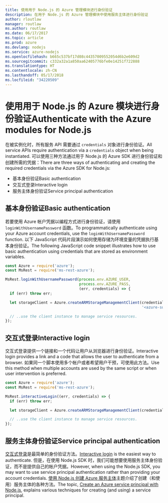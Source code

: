 ```yaml
---
title: 使用用于 Node.js 的 Azure 管理模块进行身份验证
description: 在用于 Node.js 的 Azure 管理模块中使用服务主体进行身份验证
author: rloutlaw
manager: routlaw
ms.author: routlaw
ms.date: 06/17/2017
ms.topic: article
ms.prod: azure
ms.devlang: nodejs
ms.service: azure-nodejs
ms.openlocfilehash: b665c537bf17d08c44357009552054d6b2e609d2
ms.sourcegitcommit: c332a32a1a850aa62405776bfe0e14251f722888
ms.translationtype: HT
ms.contentlocale: zh-CN
ms.lasthandoff: 05/17/2018
ms.locfileid: "34220509"
---
```

# <a name="authenticate-with-the-azure-modules-for-nodejs"></a><span data-ttu-id="d9156-103">使用用于 Node.js 的 Azure 模块进行身份验证</span><span class="sxs-lookup"><span data-stu-id="d9156-103">Authenticate with the Azure modules for Node.js</span></span> 

<span data-ttu-id="d9156-104">在被实例化时，所有服务 API 需要通过 `credentials` 对象进行身份验证。</span><span class="sxs-lookup"><span data-stu-id="d9156-104">All service APIs require authentication via a `credentials` object when being instantiated.</span></span> <span data-ttu-id="d9156-105">可以使用三种方法通过用于 Node.js 的 Azure SDK 进行身份验证和创建所需的凭据：</span><span class="sxs-lookup"><span data-stu-id="d9156-105">There are three ways of authenticating and creating the required credentials via the Azure SDK for Node.js:</span></span> 

- <span data-ttu-id="d9156-106">基本身份验证</span><span class="sxs-lookup"><span data-stu-id="d9156-106">Basic authentication</span></span>
- <span data-ttu-id="d9156-107">交互式登录</span><span class="sxs-lookup"><span data-stu-id="d9156-107">Interactive login</span></span>
- <span data-ttu-id="d9156-108">服务主体身份验证</span><span class="sxs-lookup"><span data-stu-id="d9156-108">Service principal authentication</span></span>

## <a name="basic-authentication"></a><span data-ttu-id="d9156-109">基本身份验证</span><span class="sxs-lookup"><span data-stu-id="d9156-109">Basic authentication</span></span>

<span data-ttu-id="d9156-110">若要使用 Azure 帐户凭据以编程方式进行身份验证，请使用 `loginWithUsernamePassword` 函数。</span><span class="sxs-lookup"><span data-stu-id="d9156-110">To programmatically authenticate using your Azure account credentials, use the `loginWithUsernamePassword` function.</span></span> <span data-ttu-id="d9156-111">以下 JavaScript 代码片段演示如何使用存储为环境变量的凭据执行基本身份验证。</span><span class="sxs-lookup"><span data-stu-id="d9156-111">The following JavaScript code snippet illustrates how to use basic authentication using credentials that are stored as environment variables.</span></span> 

```javascript
const Azure = require('azure');
const MsRest = require('ms-rest-azure');

MsRest.loginWithUsernamePassword(process.env.AZURE_USER, 
                                 process.env.AZURE_PASS, 
                                 (err, credentials) => {
  if (err) throw err;

  let storageClient = Azure.createARMStorageManagementClient(credentials, 
                                                             '<azure-subscription-id>');

  // ..use the client instance to manage service resources.
});
```

## <a name="interactive-login"></a><span data-ttu-id="d9156-112">交互式登录</span><span class="sxs-lookup"><span data-stu-id="d9156-112">Interactive login</span></span>

<span data-ttu-id="d9156-113">交互式登录提供一个链接和一个代码让用户从浏览器进行身份验证。</span><span class="sxs-lookup"><span data-stu-id="d9156-113">Interactive login provides a link and a code that allows the user to authenticate from a browser.</span></span> <span data-ttu-id="d9156-114">如果同一个脚本使用多个帐户或者希望用户干预，可使用此方法。</span><span class="sxs-lookup"><span data-stu-id="d9156-114">Use this method when multiple accounts are used by the same script or when user intervention is preferred.</span></span>

```javascript
const Azure = require('azure');
const MsRest = require('ms-rest-azure');

MsRest.interactiveLogin((err, credentials) => {
  if (err) throw err;

  let storageClient = Azure.createARMStorageManagementClient(credentials, '<azure-subscription-id>');

  // ..use the client instance to manage service resources.
});
```

## <a name="service-principal-authentication"></a><span data-ttu-id="d9156-115">服务主体身份验证</span><span class="sxs-lookup"><span data-stu-id="d9156-115">Service principal authentication</span></span>

<span data-ttu-id="d9156-116">[交互式登录](#interactive-login)是最简单的身份验证方法。</span><span class="sxs-lookup"><span data-stu-id="d9156-116">[Interactive login](#interactive-login) is the easiest way to authenticate.</span></span> <span data-ttu-id="d9156-117">但是，在使用 Node.js SDK 时，我们可能想要使用服务主体身份验证，而不是提供自己的帐户凭据。</span><span class="sxs-lookup"><span data-stu-id="d9156-117">However, when using the Node.js SDK, you may want to use service principal authentication rather than providing your account credentials.</span></span> <span data-ttu-id="d9156-118">[使用 Node.js 创建 Azure 服务主体](./node-sdk-azure-authenticate-principal.md)主题介绍了创建（和使用）服务主体的各种方法。</span><span class="sxs-lookup"><span data-stu-id="d9156-118">The topic, [Create an Azure service principal with Node.js](./node-sdk-azure-authenticate-principal.md), explains various techniques for creating (and using) a service principal.</span></span> 